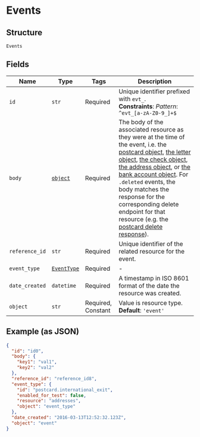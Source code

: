 
# Events

## Structure

`Events`

## Fields

| Name | Type | Tags | Description |
|  --- | --- | --- | --- |
| `id` | `str` | Required | Unique identifier prefixed with `evt_`.<br>**Constraints**: *Pattern*: `^evt_[a-zA-Z0-9_]+$` |
| `body` | [`object`](../../doc/models/object-enum.md) | Required | The body of the associated resource as they were at the time of the event, i.e. the [postcard object](#operation/postcard_retrieve), [the letter object](#operation/letter_retrieve), [the check object](#operation/check_retrieve), [the address object](#operation/address_retrieve), or [the bank account object](#operation/bank_account_retrieve). For `.deleted` events, the body matches the response for the corresponding delete endpoint for that resource (e.g. the [postcard delete response](#operation/postcard_delete)). |
| `reference_id` | `str` | Required | Unique identifier of the related resource for the event. |
| `event_type` | [`EventType`](../../doc/models/event-type.md) | Required | - |
| `date_created` | `datetime` | Required | A timestamp in ISO 8601 format of the date the resource was created. |
| `object` | `str` | Required, Constant | Value is resource type.<br>**Default**: `'event'` |

## Example (as JSON)

```json
{
  "id": "id0",
  "body": {
    "key1": "val1",
    "key2": "val2"
  },
  "reference_id": "reference_id8",
  "event_type": {
    "id": "postcard.international_exit",
    "enabled_for_test": false,
    "resource": "addresses",
    "object": "event_type"
  },
  "date_created": "2016-03-13T12:52:32.123Z",
  "object": "event"
}
```

